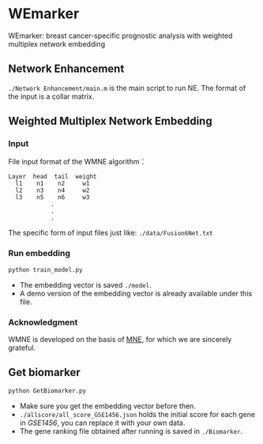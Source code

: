 # WEmarker

WEmarker: breast cancer-specific prognostic analysis with weighted multiplex network embedding

## Network Enhancement

`./Network Enhancement/main.m` is the main script to run NE. The format of the input is a collar matrix. 

## Weighted Multiplex Network Embedding

### Input

File input format of the WMNE algorithm：

```
Layer  head  tail  weight
  l1    n1    n2     w1
  l2    n3    n4     w2
  l3    n5    n6     w3
            .
            .
            .
```

The specific form of input files just like: `./data/Fusion6Net.txt`

### Run embedding

```python
python train_model.py
```

- The embedding vector is saved `./model`. 
- A demo version of the embedding vector is already available under this file.

### Acknowledgment

WMNE is developed on the basis of [MNE](https://github.com/HKUST-KnowComp/MNE), for which we are sincerely grateful.

## Get biomarker

```python
python GetBiomarker.py
```

- Make sure you get the embedding vector before then.
-  `./allscore/all_score_GSE1456.json` holds the initial score for each gene in *GSE1456*, you can replace it with your own data.
- The gene ranking file obtained after running is saved in `./Biomarker`.

